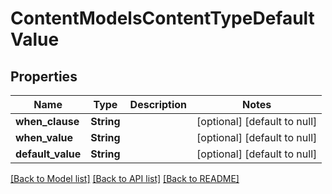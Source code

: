 # ContentModelsContentTypeDefaultValue

## Properties
Name | Type | Description | Notes
------------ | ------------- | ------------- | -------------
**when_clause** | **String** |  | [optional] [default to null]
**when_value** | **String** |  | [optional] [default to null]
**default_value** | **String** |  | [optional] [default to null]

[[Back to Model list]](../README.md#documentation-for-models) [[Back to API list]](../README.md#documentation-for-api-endpoints) [[Back to README]](../README.md)


